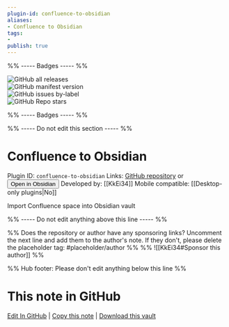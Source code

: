 ```yaml
---
plugin-id: confluence-to-obsidian
aliases:
- Confluence to Obsidian
tags: 
- 
publish: true
---
```


%% ----- Badges ----- %%

![GitHub all releases](https://img.shields.io/github/downloads/KkEi34/confluence-to-obsidian-plugin/total?color=573E7A&logo=github&style=for-the-badge)   
![GitHub manifest version](https://img.shields.io/github/manifest-json/v/KkEi34/confluence-to-obsidian-plugin?color=573E7A&logo=github&style=for-the-badge)   
![GitHub issues by-label](https://img.shields.io/github/issues/KkEi34/confluence-to-obsidian-plugin/help%20wanted?color=573E7A&logo=github&style=for-the-badge)   
![GitHub Repo stars](https://img.shields.io/github/stars/KkEi34/confluence-to-obsidian-plugin?color=573E7A&logo=github&style=for-the-badge)

%% ----- Badges ----- %%

%% ----- Do not edit this section ----- %%

# Confluence to Obsidian

Plugin ID: `confluence-to-obsidian`
Links: [GitHub repository](https://github.com/KkEi34/confluence-to-obsidian-plugin) or [<button id=HH>Open in Obsidian</button>](obsidian://show-plugin?id=confluence-to-obsidian)
Developed by: [[KkEi34]]
Mobile compatible: [[Desktop-only plugins|No]]

Import Confluence space into Obsidian vault

%% ----- Do not edit anything above this line ----- %% 

%% Does the repository or author have any sponsoring links? Uncomment the next line and add them to the author's note. If they don't, please delete the placeholder tag: #placeholder/author %%
%% ![[KkEi34#Sponsor this author]] %%

%% Hub footer: Please don't edit anything below this line %%

# This note in GitHub

<span class="git-footer">[Edit In GitHub](https://github.dev/obsidian-community/obsidian-hub/blob/main/02%20-%20Community%20Expansions/02.05%20All%20Community%20Expansions/Plugins/confluence-to-obsidian.md "git-hub-edit-note") | [Copy this note](https://raw.githubusercontent.com/obsidian-community/obsidian-hub/main/02%20-%20Community%20Expansions/02.05%20All%20Community%20Expansions/Plugins/confluence-to-obsidian.md "git-hub-copy-note") | [Download this vault](https://github.com/obsidian-community/obsidian-hub/archive/refs/heads/main.zip "git-hub-download-vault") </span>
